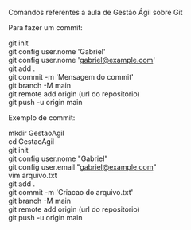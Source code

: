 Comandos referentes a aula de Gestão Ágil sobre Git

Para fazer um commit:

git init<br> 
git config user.nome 'Gabriel'<br>
git config user.nome 'gabriel@example.com'<br>
git add .<br>
git commit -m 'Mensagem do commit'<br>
git branch -M main<br>
git remote add origin (url do repositorio)<br>
git push -u origin main<br>

Exemplo de commit:

mkdir GestaoAgil<br>
cd GestaoAgil<br>
git init<br>
git config user.nome "Gabriel"<br>
git config user.email "gabriel@example.com"<br>
vim arquivo.txt<br>
git add .<br>
git commit -m 'Criacao do arquivo.txt'<br>
git branch -M main<br>
git remote add origin (url do repositorio)<br>
git push -u origin main<br>
